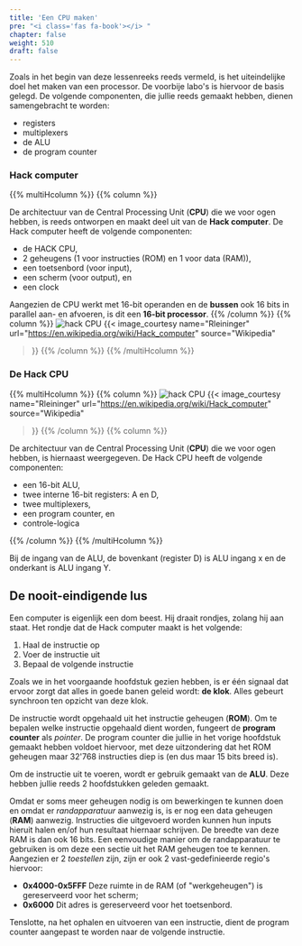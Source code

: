```yaml
---
title: 'Een CPU maken'
pre: "<i class='fas fa-book'></i> "
chapter: false
weight: 510
draft: false
---
```


Zoals in het begin van deze lessenreeks reeds vermeld, is het uiteindelijke doel het maken van een processor. De voorbije labo's is hiervoor de basis gelegd. De volgende componenten, die jullie reeds gemaakt hebben, dienen samengebracht te worden:

* registers
* multiplexers
* de ALU
* de program counter

### Hack computer
{{% multiHcolumn %}}
{{% column %}}
<!-- ### Hack CPU
![hack CPU](https://upload.wikimedia.org/wikipedia/commons/2/2c/Hack_Computer_CPU_Block_Diagram.png) -->
De architectuur van de Central Processing Unit (**CPU**) die we voor ogen hebben, is reeds ontworpen en maakt deel uit van de **Hack computer**. De Hack computer heeft de volgende componenten:

* de HACK CPU, 
* 2 geheugens (1 voor instructies (ROM) en 1 voor data (RAM)), 
* een toetsenbord (voor input),
* een scherm (voor output), en
* een clock

Aangezien de CPU werkt met 16-bit operanden en de **bussen** ook 16 bits in parallel aan- en afvoeren, is dit een **16-bit processor**.
{{% /column %}}
{{% column %}}
![hack CPU](https://upload.wikimedia.org/wikipedia/commons/7/76/Hack_Computer_Block_Diagram_2.png)
{{< image_courtesy 
  name="Rleininger"
  url="https://en.wikipedia.org/wiki/Hack_computer"
  source="Wikipedia"
  >}}
{{% /column %}}
{{% /multiHcolumn %}}

### De Hack CPU
{{% multiHcolumn %}}
{{% column %}}
![hack CPU](https://upload.wikimedia.org/wikipedia/commons/2/2c/Hack_Computer_CPU_Block_Diagram.png)
{{< image_courtesy 
  name="Rleininger"
  url="https://en.wikipedia.org/wiki/Hack_computer"
  source="Wikipedia"
  >}}
{{% /column %}}
{{% column %}}
<!-- ### Hack CPU
![hack CPU](https://upload.wikimedia.org/wikipedia/commons/2/2c/Hack_Computer_CPU_Block_Diagram.png) -->
De architectuur van de Central Processing Unit (**CPU**) die we voor ogen hebben, is hiernaast weergegeven. De Hack CPU heeft de volgende componenten:

* een 16-bit ALU,
* twee interne 16-bit registers: A en D,
* twee multiplexers,
* een program counter, en
* controle-logica

{{% /column %}}
{{% /multiHcolumn %}}

Bij de ingang van de ALU, de bovenkant (register D) is ALU ingang x en de onderkant is ALU ingang Y.


## De nooit-eindigende lus

Een computer is eigenlijk een dom beest. Hij draait rondjes, zolang hij aan staat. Het rondje dat de Hack computer maakt is het volgende:

1. Haal de instructie op
2. Voer de instructie uit
3. Bepaal de volgende instructie

Zoals we in het voorgaande hoofdstuk gezien hebben, is er één signaal dat ervoor zorgt dat alles in goede banen geleid wordt: **de klok**. Alles gebeurt synchroon ten opzicht van deze klok.

De instructie wordt opgehaald uit het instructie geheugen (**ROM**). Om te bepalen welke instructie opgehaald dient worden, fungeert de **program counter** als *pointer*. De program counter die jullie in het vorige hoofdstuk gemaakt hebben voldoet hiervoor, met deze uitzondering dat het ROM geheugen maar 32'768 instructies diep is (en dus maar 15 bits breed is).

Om de instructie uit te voeren, wordt er gebruik gemaakt van de **ALU**. Deze hebben jullie reeds 2 hoofdstukken geleden gemaakt.

Omdat er soms meer geheugen nodig is om bewerkingen te kunnen doen en omdat er *randapparatuur* aanwezig is, is er nog een data geheugen (**RAM**) aanwezig. Instructies die uitgevoerd worden kunnen hun inputs hieruit halen en/of hun resultaat hiernaar schrijven. De breedte van deze RAM is dan ook 16 bits. Een eenvoudige manier om de randapparatuur te gebruiken is om deze een sectie uit het RAM geheugen toe te kennen. Aangezien er 2 *toestellen* zijn, zijn er ook 2 vast-gedefinieerde regio's hiervoor:

* **0x4000-0x5FFF** Deze ruimte in de RAM (of "werkgeheugen") is gereserveerd voor het scherm;
* **0x6000** Dit adres is gereserveerd voor het toetsenbord.

Tenslotte, na het ophalen en uitvoeren van een instructie, dient de program counter aangepast te worden naar de volgende instructie.